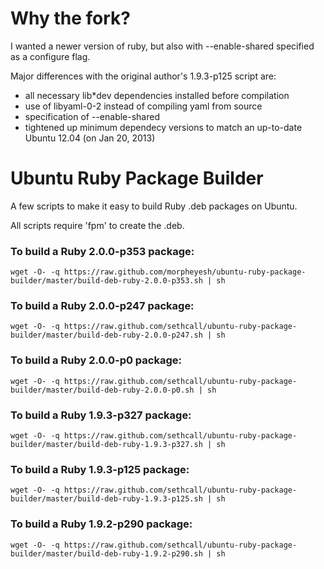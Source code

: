 Why the fork?
=============
I wanted a newer version of ruby, but also with --enable-shared specified as a configure flag.

Major differences with the original author's 1.9.3-p125 script are:
* all necessary lib*dev dependencies installed before compilation
* use of libyaml-0-2 instead of compiling yaml from source
* specification of --enable-shared
* tightened up minimum dependecy versions to match an up-to-date Ubuntu 12.04 (on Jan 20, 2013)

Ubuntu Ruby Package Builder
===========================

A few scripts to make it easy to build Ruby .deb packages on Ubuntu.

All scripts require 'fpm' to create the .deb.

### To build a Ruby 2.0.0-p353 package:

    wget -O- -q https://raw.github.com/morpheyesh/ubuntu-ruby-package-builder/master/build-deb-ruby-2.0.0-p353.sh | sh
    

### To build a Ruby 2.0.0-p247 package:

    wget -O- -q https://raw.github.com/sethcall/ubuntu-ruby-package-builder/master/build-deb-ruby-2.0.0-p247.sh | sh
    
    
### To build a Ruby 2.0.0-p0 package:

    wget -O- -q https://raw.github.com/sethcall/ubuntu-ruby-package-builder/master/build-deb-ruby-2.0.0-p0.sh | sh
    
    
### To build a Ruby 1.9.3-p327 package:

    wget -O- -q https://raw.github.com/sethcall/ubuntu-ruby-package-builder/master/build-deb-ruby-1.9.3-p327.sh | sh


### To build a Ruby 1.9.3-p125 package:

    wget -O- -q https://raw.github.com/sethcall/ubuntu-ruby-package-builder/master/build-deb-ruby-1.9.3-p125.sh | sh


### To build a Ruby 1.9.2-p290 package:

    wget -O- -q https://raw.github.com/sethcall/ubuntu-ruby-package-builder/master/build-deb-ruby-1.9.2-p290.sh | sh
    
